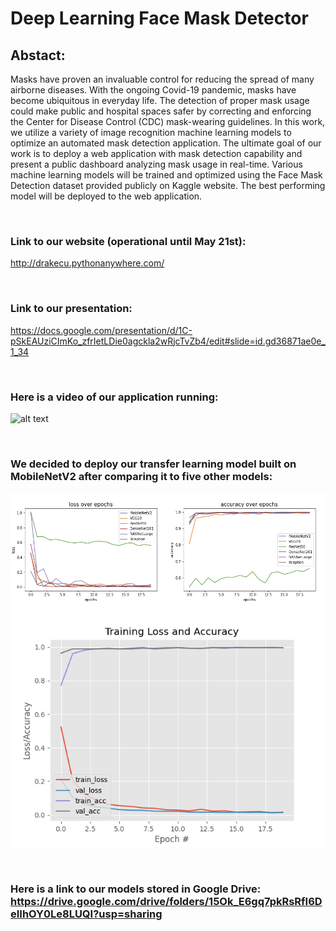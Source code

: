 # Deep Learning Face Mask Detector

## Abstact:
Masks have proven an invaluable control for reducing the spread of many airborne diseases.  With the ongoing Covid-19 pandemic, masks have become ubiquitous in everyday life. The detection of proper mask usage could make public and hospital spaces safer by correcting and enforcing the Center for Disease Control (CDC) mask-wearing guidelines. In this work, we utilize a variety of image recognition machine learning models to optimize an automated mask detection application.  The ultimate goal of our work is to deploy a web application with mask detection capability and present a public dashboard analyzing mask usage in real-time. Various machine learning models will be trained and optimized using the Face Mask Detection dataset provided publicly on Kaggle website. The best performing model will be deployed to the web application.

<br/>

### Link to our website (operational until May 21st): 
http://drakecu.pythonanywhere.com/

<br/>

### Link to our presentation:
 https://docs.google.com/presentation/d/1C-pSkEAUziCImKo_zfrIetLDie0agckla2wRjcTvZb4/edit#slide=id.gd36871ae0e_1_34

<br/>

### Here is a video of our application running:
![alt text](graphs/mask-video.gif "Logo Title Text 1")

<br/>

### We decided to deploy our transfer learning model built on MobileNetV2 after comparing it to five other models:
![alt text](graphs/results2.png "Logo Title Text 1")
![alt text](graphs/plot.png "Logo Title Text 1")

<br/>

### Here is a link to our models stored in Google Drive: https://drive.google.com/drive/folders/15Ok_E6gq7pkRsRfI6DeIIhOY0Le8LUQI?usp=sharing
